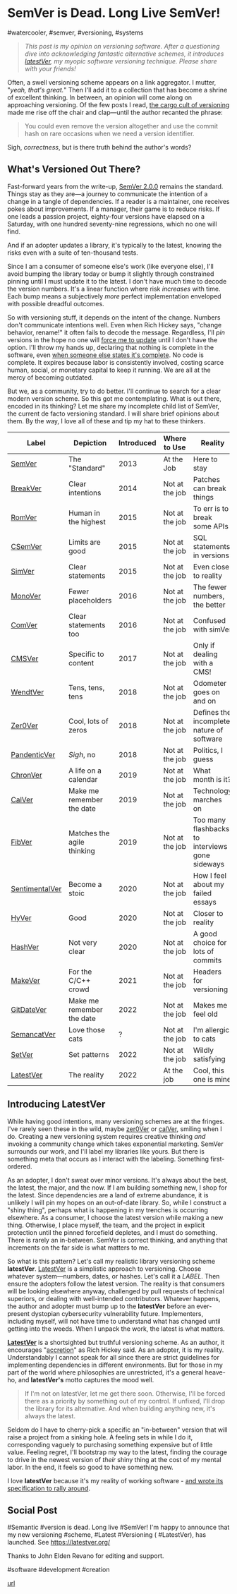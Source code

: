 # SemVer is Dead. Long Live SemVer!
#watercooler, #semver, #versioning, #systems

> *This post is my opinion on versioning software. After a questioning dive into acknowledging fantastic alternative schemes, it introduces [latestVer](https://latestver.org/), my myopic software versioning technique. Please share with your friends!*

Often, a swell versioning scheme appears on a link aggregator. I mutter, "*yeah, that's great.*" Then I'll add it to a collection that has become a shrine of excellent thinking. In between, an opinion will come along on approaching versioning. Of the few posts I read, [the cargo cult of versioning](http://akkartik.name/post/versioning) made me rise off the chair and clap—until the author recanted the phrase:

> You could even remove the version altogether and use the commit hash on rare occasions when we need a version identifier.

Sigh, *correctness*, but is there truth behind the author's words?

## What's Versioned Out There?

Fast-forward years from the write-up, [SemVer 2.0.0](https://semver.org/) remains the standard. Things stay as they are—a journey to communicate the intention of a change in a tangle of dependencies. If a reader is a maintainer, one receives pokes about improvements. If a manager, their game is to reduce risks. If one leads a passion project, eighty-four versions have elapsed on a Saturday, with one hundred seventy-nine regressions, which no one will find.

And if an adopter updates a library, it's typically to the latest, knowing the risks even with a suite of ten-thousand tests.

Since I am a consumer of someone else's work (like everyone else), I'll avoid bumping the library today or bump it slightly through constrained pinning until I must update it to the latest. I don't have much time to decode the version numbers. It's a linear function where risk *increases* with time. Each bump means a subjectively *more* perfect implementation enveloped with possible dreadful outcomes.

So with versioning stuff, it depends on the intent of the change. Numbers don't communicate intentions well. Even when Rich Hickey says, "change behavior, rename!" it often fails to decode the message. Regardless, I'll *pin* versions in the hope no one will [force me to update](https://dev.to/solidi/cancel-this-app-update-dammit-5f6j) until I don't have the option. I'll throw my hands up, declaring that nothing is complete in the software, even [when someone else states it's complete](https://vivqu.com/blog/2022/09/25/outdated-apps/). No code is complete. It expires because labor is consistently involved, costing scarce human, social, or monetary capital to keep it running. We are all at the mercy of becoming outdated.

But we, as a community, try to do better. I'll continue to search for a clear modern version scheme. So this got me contemplating. What is out there, encoded in its thinking? Let me share my incomplete child list of SemVer, the current de facto versioning standard. I will share brief opinions about them. By the way, I love all of these and tip my hat to these thinkers.

| Label | Depiction | Introduced | Where to Use | Reality |
| ----------- | ----------- | ----------- | ----------- | ----------- |
| [SemVer](https://semver.org/) | The "Standard" | 2013 | At the Job | Here to stay |
| [BreakVer](https://github.com/ptaoussanis/encore/blob/master/BREAK-VERSIONING.md) | Clear intentions | 2014 | Not at the job | Patches can break things |
| [RomVer](http://blog.legacyteam.info/2015/12/romver-romantic-versioning/) | Human in the highest | 2015 | Not at the job | To err is to break some APIs |
| [CSemVer](https://csemver.org/) | Limits are good | 2015 | Not at the job | SQL statements in versions |
| [SimVer](https://simver.org/) | Clear statements | 2015 | Not at the job | Even closer to reality |
| [MonoVer](https://perlancar.wordpress.com/2016/05/19/using-monotoning-versioning-in-perl/) | Fewer placeholders | 2016 | Not at the job | The fewer numbers, the better |
| [ComVer](https://gitlab.com/staltz/comver)| Clear statements too | 2016 | Not at the job | Confused with simVer |
| [CMSVer](https://github.com/ms-studio/CMSver) | Specific to content | 2017 | Not at the job | Only if dealing with a CMS!
| [WendtVer](https://wendtver.org/) | Tens, tens, tens | 2018 | Not at the job | Odometer goes on and on |
| [Zer0Ver](https://0ver.org/) | Cool, lots of zeros | 2018 | Not at the job | Defines the incomplete nature of software |
| [PandenticVer](https://mikeralphson.github.io/pedantic-versioning/) | *Sigh*, no | 2018 | Not at the job | Politics, I guess |
| [ChronVer](https://chronver.org/) | A life on a calendar | 2019 | Not at the job | What month is it? |
| [CalVer](http://calver.org/) | Make me remember the date | 2019 | Not at the job | Technology marches on |
| [FibVer](https://github.com/kkokosa/fibver) | Matches the agile thinking | 2019 | Not at the job | Too many flashbacks to interviews gone sideways |
| [SentimentalVer](http://sentimentalversioning.org/) | Become a stoic | 2020 | Not at the job | How I feel about my failed essays |
| [HyVer](https://github.com/kstenerud/hyver) | Good | 2020 | Not at the job | Closer to reality |
| [HashVer](https://miniscruff.github.io/hashver/) | Not very clear | 2020 | Not at the job | A good choice for lots of commits |
| [MakeVer](https://github.com/orlandol/makever) | For the C/C++ crowd | 2021 | Not at the job | Headers for versioning |
| [GitDateVer](https://taylorbrazelton.com/2022/06/06/2022-06-06-bye-bye-semantic-versioning-say-hello-to-gitdate/) | Make me remember the date | 2022 | Not at the job | Makes me feel old |
[SemancatVer](https://avatao.com/blog-semancat-versioning/) | Love those cats | ? | Not at the job | I'm allergic to cats |
| [SetVer](https://github.com/RocketRace/setver) | Set patterns | 2022 | Not at the job | Wildly satisfying |
| [LatestVer](https://latestver.org/) | The reality | 2022 | At the job | Cool, this one is mine |

## Introducing LatestVer

While having good intentions, many versioning schemes are at the fringes. I've rarely seen these in the wild, maybe [zer0Ver](https://0ver.org/) or [calVer](http://calver.org/), smiling when I do. Creating a new versioning system requires creative thinking *and* invoking a community change which takes exponential marketing. SemVer surrounds our work, and I'll label my libraries like yours. But there is something meta that occurs as I interact with the labeling. Something first-ordered.

As an adopter, I don't sweat over minor versions. It's always about the best, the latest, the major, and the now. If I am building something new, I shop for the latest. Since dependencies are a land of extreme abundance, it is unlikely I will pin my hopes on an out-of-date library. So, while I construct a "shiny thing", perhaps what is happening in my trenches is occurring elsewhere. As a consumer, I choose the latest version while making a new thing. Otherwise, I place myself, the team, and the project in explicit protection until the pinned forcefield depletes, and I must do something. There is rarely an in-between. SemVer is correct thinking, and anything that increments on the far side is what matters to me.

So what is this pattern? Let's call my realistic library versioning scheme **latestVer**. [LatestVer](https://latestver.org/) is a simplistic approach to versioning. Choose whatever system—numbers, dates, or hashes. Let's call it a *LABEL*. Then ensure the adopters follow the latest version. The reality is that consumers will be looking elsewhere anyway, challenged by pull requests of technical superiors, or dealing with well-intended contributors. Whatever happens, the author and adopter must bump up to the **latestVer** before an ever-present dystopian cybersecurity vulnerability future. Implementers, including myself, will not have time to understand what has changed until getting into the weeds. When I unpack the work, the latest is what matters.

**[LatestVer](https://latestver.org/)** is a shortsighted but truthful versioning scheme. As an author, it encourages "[accretion](http://blog.ezyang.com/2016/12/thoughts-about-spec-ulation-rich-hickey/)" as Rich Hickey said. As an adopter, it is my reality. Understandably I cannot speak for all since there are strict guidelines for implementing dependencies in different environments. But for those in my part of the world where philosophies are unrestricted, it's a general heave-ho, and **latestVer's** motto captures the mood well.

> If I'm not on latestVer, let me get there soon. Otherwise, I'll be forced there as a priority by something out of my control. If unfixed, I'll drop the library for its alternative. And when building anything new, it's always the latest.

Seldom do I have to cherry-pick a specific an "in-between" version that will raise a project from a sinking hole. A feeling sets in while I do it, corresponding vaguely to purchasing something expensive but of little value. Feeling regret, I'll bootstrap my way to the latest, finding the courage to drive in the newest version of *their* shiny thing at the cost of my mental labor. In the end, it feels so good to have something new.

I love **latestVer** because it's my reality of working software - [and wrote its specification to rally around](https://latestver.org/).

## Social Post

#Semantic #version is dead. Long live #SemVer! I'm happy to announce that my new versioning #scheme, #Latest #Versioning ( #LatestVer), has launched. See https://latestver.org/

Thanks to John Elden Revano for editing and support.

#software #development #creation

[url](https://dev.to/solidi/semver-is-dead-long-live-semver-4lh4)

